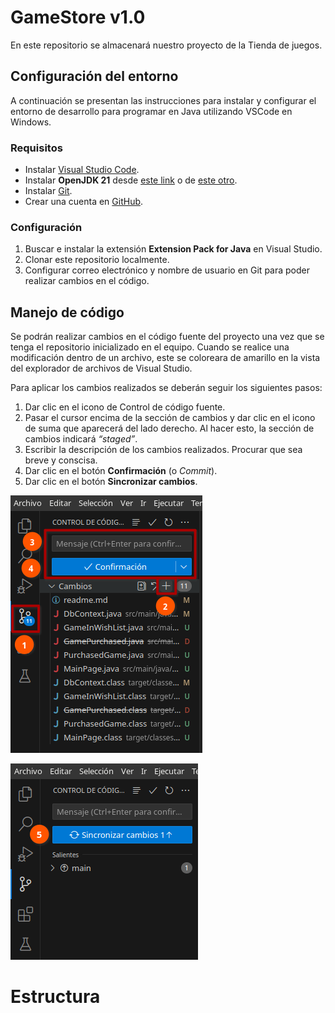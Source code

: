 # GameStore v1.0

En este repositorio se almacenará nuestro proyecto de la Tienda de juegos.

## Configuración del entorno

A continuación se presentan las instrucciones para instalar y configurar el entorno de desarrollo para programar en Java utilizando VSCode en Windows.

### Requisitos

- Instalar [Visual Studio Code](https://code.visualstudio.com/).
- Instalar **OpenJDK 21** desde [este link](https://learn.microsoft.com/es-mx/java/openjdk/download#openjdk-21) o de [este otro](https://adoptium.net/es/).
- Instalar [Git](https://git-scm.com/download/win).
- Crear una cuenta en [GitHub](https://github.com/signup?ref_cta=Sign+up&ref_loc=header+logged+out&ref_page=%2F&source=header-home).

### Configuración

1. Buscar e instalar la extensión **Extension Pack for Java** en Visual Studio.
2. Clonar este repositorio localmente.
3. Configurar correo electrónico y nombre de usuario en Git para poder realizar cambios en el código.

## Manejo de código

Se podrán realizar cambios en el código fuente del proyecto una vez que se tenga el repositorio inicializado en el equipo. Cuando se realice una modificación dentro de un archivo, este se coloreara de amarillo en la vista del explorador de archivos de Visual Studio.

Para aplicar los cambios realizados se deberán seguir los siguientes pasos:

1. Dar clic en el icono de Control de código fuente.
2. Pasar el cursor encima de la sección de cambios y dar clic en el icono de suma que aparecerá del lado derecho. Al hacer esto, la sección de cambios indicará *“staged”*.
3. Escribir la descripción de los cambios realizados. Procurar que sea breve y conscisa.
4. Dar clic en el botón **Confirmación** (o *Commit*).
5. Dar clic en el botón **Sincronizar cambios**.

![Img 1](/images/Captura%20de%20pantalla_20240317_011445.png "Pasos 1 - 4")

![Img 2](/images/Captura%20de%20pantalla_20240317_012013.png "Paso 5")

# Estructura
